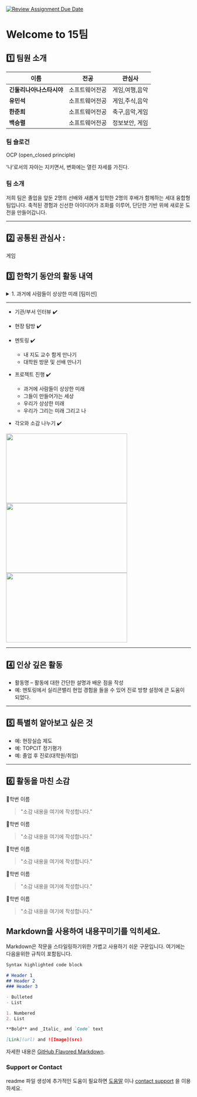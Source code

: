 [![Review Assignment Due Date](https://classroom.github.com/assets/deadline-readme-button-22041afd0340ce965d47ae6ef1cefeee28c7c493a6346c4f15d667ab976d596c.svg)](https://classroom.github.com/a/meKNgBF9)
# Welcome to 15팀

## 1️⃣ 팀원 소개

| **이름** | **전공** | **관심사** |
| --- | --- | --- |
| **긴둘리나아나스타시야** | 소프트웨어전공 | 게임,여행,음악 |
| **유민석** | 소프트웨어전공 | 게임,주식,음악 |
| **한준희** | 소프트웨어전공 |  축구,음악,게임||
| **백승렬** | 소프트웨어전공 |  정보보안, 게임||

### 팀 슬로건

OCP (open_closed principle)

‘나’로서의 자아는 지키면서, 변화에는 열린 자세를 가진다.

### 팀 소개

저희 팀은 졸업을 앞둔 2명의 선배와 새롭게 입학한 2명의 후배가 함께하는 세대 융합형 팀입니다. 축적된 경험과 신선한 아이디어가 조화를 이루어, 단단한 기반 위에 새로운 도전을 만들어갑니다.

***

## 2️⃣ 공통된 관심사 : 

게임

## 3️⃣ 한학기 동안의 활동 내역 

<details>
  <summary>1. 과거에 사람들이 상상한 미래 [팀미션]</summary>

# Team Mission 1

### 현재 실현된 기술
  
- 태양열을 이용한 집
- 전자신문
- 소형 TV 전화기
- 전기자동
- 컴퓨터
- 원격 진단
- 원격 수업
- 가정용 디스플레이

### 느낀점
지금으로부터 60년 전인 1965년에 이미 당시로서는 실현 가능할 것이라 예측했던 기술들을 떠올려보면, 화백의 통찰력이 매우 인상적으로 다가옵니다. 더욱이 그림 속에 등장했지만 아직 상용화되지 않은 기술들 역시 단지 비용이나 법·제도적 제약 때문에 지연되고 있을 뿐, 현재 충분히 검토되고 있는 기술들이라는 점에서, 화백이 예측한 거의 모든 기술이 실현되었다고 해도 과언이 아니라고 생각합니다.

# Team Mission 2

### 현재 실현된 기술
- 실시간 번역 (구글 , 에어팟)
- ai 
- 스마트 스크린 
- 페어링 시스탬
- 비행가능 차
- 증강현실

### 느낀점
사용해보면 불편해보이는것이 많아보이고 무엇보다 안전이 걱정됩니다. 또한 기기의 성능이 발전될 수록 발열로 인한 문제도 생길 것 같습니다. 또한 휴머노이드 기술에 대해서는 언급이나 사례가 없는 것 같습니다.
</details>

***

- 기관/부서 인터뷰 ✔️  

- 현장 탐방 ✔️  

- 멘토링 ✔️  
  - 내 지도 교수 함게 만나기
  - 대학원 방문 및 선배 만나기

- 프로젝트 진행 ✔️  
  - 과거에 사람들이 상상한 미래
  - 그들이 만들어가는 세상
  - 우리가 상상한 미래
  - 우리가 그리는 미래 그리고 나

- 각오와 소감 나누기 ✔️  


<!-- 활동 사진 추가 예시 -->
<img src="https://pixnio.com/free-images/2017/08/14/2017-08-14-13-09-09-960x651.jpg?text=활동사진1" width="330" height="190"/>
<img src="https://pixnio.com/free-images/2017/08/14/2017-08-14-20-51-02-960x640.jpg?text=활동사진2" width="330" height="190"/>
<img src="https://pixnio.com/free-images/2017/08/15/2017-08-15-10-05-39-960x640.jpg?text=활동사진3" width="330" height="190"/>

***

## 4️⃣ 인상 깊은 활동

- 활동명 – 활동에 대한 간단한 설명과 배운 점을 작성  
- 예: 멘토링에서 실리콘밸리 현업 경험을 들을 수 있어 진로 방향 설정에 큰 도움이 되었다.  

***

## 5️⃣ 특별히 알아보고 싶은 것
- 예: 현장실습 제도
- 예: TOPCIT 정기평가
- 예: 졸업 후 진로(대학원/취업)

***

## 6️⃣ 활동을 마친 소감

🔗학번 이름  
> "소감 내용을 여기에 작성합니다."

🔗학번 이름  
> "소감 내용을 여기에 작성합니다."

🔗학번 이름  
> "소감 내용을 여기에 작성합니다."

🔗학번 이름  
> "소감 내용을 여기에 작성합니다."

🔗학번 이름  
> "소감 내용을 여기에 작성합니다."


## Markdown을 사용하여 내용꾸미기를 익히세요.

Markdown은 작문을 스타일링하기위한 가볍고 사용하기 쉬운 구문입니다. 여기에는 다음을위한 규칙이 포함됩니다.

```markdown
Syntax highlighted code block

# Header 1
## Header 2
### Header 3

- Bulleted
- List

1. Numbered
2. List

**Bold** and _Italic_ and `Code` text

[Link](url) and ![Image](src)
```

자세한 내용은 [GitHub Flavored Markdown](https://guides.github.com/features/mastering-markdown/).

### Support or Contact

readme 파일 생성에 추가적인 도움이 필요하면 [도움말](https://help.github.com/articles/about-readmes/) 이나 [contact support](https://github.com/contact) 을 이용하세요.

